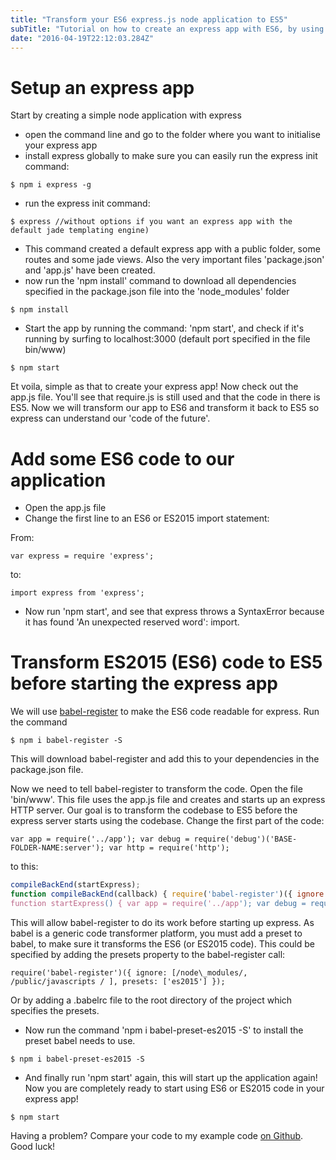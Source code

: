 ```yaml
---
title: "Transform your ES6 express.js node application to ES5"
subTitle: "Tutorial on how to create an express app with ES6, by using babel-register"
date: "2016-04-19T22:12:03.284Z"
---
```


# Setup an express app

Start by creating a simple node application with express

* open the command line and go to the folder where you want to initialise your express app
* install express globally to make sure you can easily run the express init command:

```$ npm i express -g```

* run the express init command:

```$ express //without options if you want an express app with the default jade templating engine)```

* This command created a default express app with a public folder, some routes and some jade views. Also the very important files 'package.json' and 'app.js' have been created.
* now run the 'npm install' command to download all dependencies specified in the package.json file into the 'node\_modules' folder

```$ npm install```

* Start the app by running the command: 'npm start', and check if it's running by surfing to localhost:3000 (default port specified in the file bin/www)

```$ npm start```

Et voila, simple as that to create your express app! Now check out the app.js file. You'll see that require.js is still used and that the code in there is ES5\. Now we will transform our app to ES6 and transform it back to ES5 so express can understand our 'code of the future'.

# Add some ES6 code to our application

* Open the app.js file
* Change the first line to an ES6 or ES2015 import statement:

From:

```var express = require 'express';```

to:

```import express from 'express';```

* Now run 'npm start', and see that express throws a SyntaxError because it has found 'An unexpected reserved word': import.

# Transform ES2015 (ES6) code to ES5 before starting the express app

We will use [babel-register](https://babeljs.io/docs/usage/require/) to make the ES6 code readable for express. Run the command

```$ npm i babel-register -S```

This will download babel-register and add this to your dependencies in the package.json file.

Now we need to tell babel-register to transform the code. Open the file 'bin/www'. This file uses the app.js file and creates and starts up an express HTTP server. Our goal is to transform the codebase to ES5 before the express server starts using the codebase. Change the first part of the code:

```var app = require('../app'); var debug = require('debug')('BASE-FOLDER-NAME:server'); var http = require('http');```

to this:

```javascript
compileBackEnd(startExpress);
function compileBackEnd(callback) { require('babel-register')({ ignore: [/node\_modules/, /public/javascripts / ], presets: ['es2015'] }); callback(); }; 
function startExpress() { var app = require('../app'); var debug = require('debug')('BASE-FOLDER-NAME:server'); var http = require('http'); \* ALL OTHER CODE FROM THIS FILE SHOULD COME HERE \* }
```

This will allow babel-register to do its work before starting up express. As babel is a generic code transformer platform, you must add a preset to babel, to make sure it transforms the ES6 (or ES2015 code). This could be specified by adding the presets property to the babel-register call:

```require('babel-register')({ ignore: [/node\_modules/, /public/javascripts / ], presets: ['es2015'] });```

Or by adding a .babelrc file to the root directory of the project which specifies the presets.

* Now run the command 'npm i babel-preset-es2015 -S' to install the preset babel needs to use.

```$ npm i babel-preset-es2015 -S```

* And finally run 'npm start' again, this will start up the application again! Now you are completely ready to start using ES6 or ES2015 code in your express app!

```$ npm start```

Having a problem? Compare your code to my example code [on Github](https://github.com/easybird/playground-transform-es6-to-es5-with-babel). Good luck!